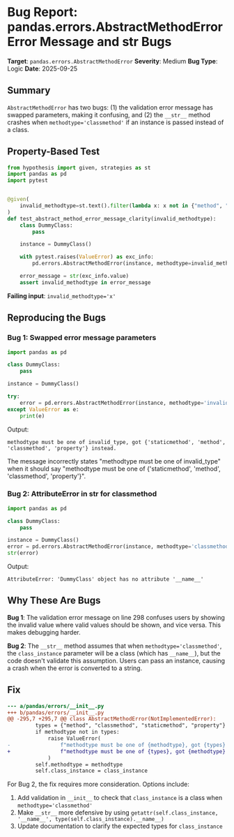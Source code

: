 # Bug Report: pandas.errors.AbstractMethodError Error Message and __str__ Bugs

**Target**: `pandas.errors.AbstractMethodError`
**Severity**: Medium
**Bug Type**: Logic
**Date**: 2025-09-25

## Summary

`AbstractMethodError` has two bugs: (1) the validation error message has swapped parameters, making it confusing, and (2) the `__str__` method crashes when `methodtype='classmethod'` if an instance is passed instead of a class.

## Property-Based Test

```python
from hypothesis import given, strategies as st
import pandas as pd
import pytest


@given(
    invalid_methodtype=st.text().filter(lambda x: x not in {"method", "classmethod", "staticmethod", "property"}),
)
def test_abstract_method_error_message_clarity(invalid_methodtype):
    class DummyClass:
        pass

    instance = DummyClass()

    with pytest.raises(ValueError) as exc_info:
        pd.errors.AbstractMethodError(instance, methodtype=invalid_methodtype)

    error_message = str(exc_info.value)
    assert invalid_methodtype in error_message
```

**Failing input**: `invalid_methodtype='x'`

## Reproducing the Bugs

### Bug 1: Swapped error message parameters

```python
import pandas as pd

class DummyClass:
    pass

instance = DummyClass()

try:
    error = pd.errors.AbstractMethodError(instance, methodtype='invalid_type')
except ValueError as e:
    print(e)
```

Output:
```
methodtype must be one of invalid_type, got {'staticmethod', 'method', 'classmethod', 'property'} instead.
```

The message incorrectly states "methodtype must be one of invalid_type" when it should say "methodtype must be one of {'staticmethod', 'method', 'classmethod', 'property'}".

### Bug 2: AttributeError in __str__ for classmethod

```python
import pandas as pd

class DummyClass:
    pass

instance = DummyClass()
error = pd.errors.AbstractMethodError(instance, methodtype='classmethod')
str(error)
```

Output:
```
AttributeError: 'DummyClass' object has no attribute '__name__'
```

## Why These Are Bugs

**Bug 1**: The validation error message on line 298 confuses users by showing the invalid value where valid values should be shown, and vice versa. This makes debugging harder.

**Bug 2**: The `__str__` method assumes that when `methodtype='classmethod'`, the `class_instance` parameter will be a class (which has `__name__`), but the code doesn't validate this assumption. Users can pass an instance, causing a crash when the error is converted to a string.

## Fix

```diff
--- a/pandas/errors/__init__.py
+++ b/pandas/errors/__init__.py
@@ -295,7 +295,7 @@ class AbstractMethodError(NotImplementedError):
         types = {"method", "classmethod", "staticmethod", "property"}
         if methodtype not in types:
             raise ValueError(
-                f"methodtype must be one of {methodtype}, got {types} instead."
+                f"methodtype must be one of {types}, got {methodtype} instead."
             )
         self.methodtype = methodtype
         self.class_instance = class_instance
```

For Bug 2, the fix requires more consideration. Options include:
1. Add validation in `__init__` to check that `class_instance` is a class when `methodtype='classmethod'`
2. Make `__str__` more defensive by using `getattr(self.class_instance, '__name__', type(self.class_instance).__name__)`
3. Update documentation to clarify the expected types for `class_instance`